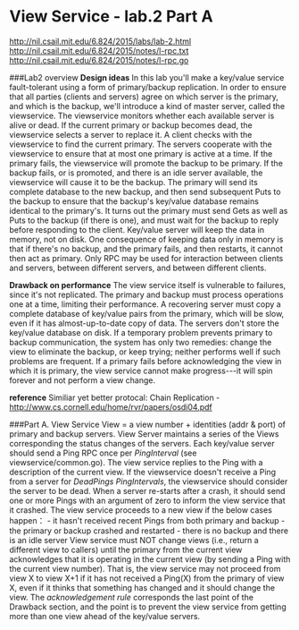 View Service - lab.2 Part A
==============================
http://nil.csail.mit.edu/6.824/2015/labs/lab-2.html
http://nil.csail.mit.edu/6.824/2015/notes/l-rpc.txt
http://nil.csail.mit.edu/6.824/2015/notes/l-rpc.go

###Lab2 overview
**Design ideas**
In this lab you'll make a key/value service fault-tolerant using a form of primary/backup replication.
In order to ensure that all parties (clients and servers) agree on which server is the primary, and which is the backup, we'll introduce a kind of master server, called the viewservice.
The viewservice monitors whether each available server is alive or dead. If the current primary or backup becomes dead, the viewservice selects a server to replace it.
A client checks with the viewservice to find the current primary. The servers cooperate with the viewservice to ensure that at most one primary is active at a time.
If the primary fails, the viewservice will promote the backup to be primary.
If the backup fails, or is promoted, and there is an idle server available, the viewservice will cause it to be the backup.
The primary will send its complete database to the new backup, and then send subsequent Puts to the backup to ensure that the backup's key/value database remains identical to the primary's.
It turns out the primary must send Gets as well as Puts to the backup (if there is one), and must wait for the backup to reply before responding to the client.
Key/value server will keep the data in memory, not on disk.
One consequence of keeping data only in memory is that if there's no backup, and the primary fails, and then restarts, it cannot then act as primary.
Only RPC may be used for interaction between clients and servers, between different servers, and between different clients.

**Drawback on performance**
The view service itself is vulnerable to failures, since it's not replicated.
The primary and backup must process operations one at a time, limiting their performance.
A recovering server must copy a complete database of key/value pairs from the primary, which will be slow, even if it has almost-up-to-date copy of data.
The servers don't store the key/value database on disk.
If a temporary problem prevents primary to backup communication, the system has only two remedies: change the view to eliminate the backup, or keep trying; neither performs well if such problems are frequent.
If a primary fails before acknowledging the view in which it is primary, the view service cannot make progress---it will spin forever and not perform a view change.

**reference**
Similiar yet better protocal: Chain Replication - http://www.cs.cornell.edu/home/rvr/papers/osdi04.pdf


###Part A. View Service
View = a view number + identities (addr & port) of primary and backup servers.
View Server maintains a series of the Views corresponding the status changes of the servers.
Each key/value server should send a Ping RPC once per *PingInterval* (see viewservice/common.go).
The view service replies to the Ping with a description of the current view.
If the viewservice doesn't receive a Ping from a server for *DeadPings PingIntervals*, the viewservice should consider the server to be dead.
When a server re-starts after a crash, it should send one or more Pings with an argument of zero to inform the view service that it crashed.
The view service proceeds to a new view if the below cases happen：
    - it hasn't received recent Pings from both primary and backup
    - the primary or backup crashed and restarted
    - there is no backup and there is an idle server
View service must NOT change views (i.e., return a different view to callers) until the primary from the current view acknowledges that it is operating in the current view (by sending a Ping with the current view number).
That is, the view service may not proceed from view X to view X+1 if it has not received a Ping(X) from the primary of view X, even if it thinks that something has changed and it should change the view.
The *acknowledgement rule* corresponds the last point of the Drawback section, and the point is to prevent the view service from getting more than one view ahead of the key/value servers.


